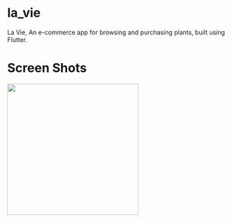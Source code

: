 # la_vie

La Vie, An e-commerce app for browsing and purchasing plants, built using Flutter.


# Screen Shots

<p float="left">
  <img src="(https://github.com/user-attachments/assets/36abcb80-5e47-4072-ada1-df46b7631820" width="300" />
</p>




